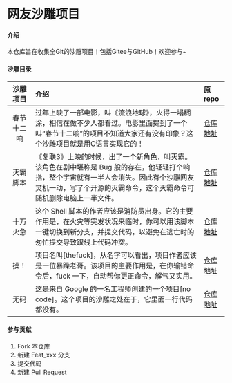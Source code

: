 # 网友沙雕项目

#### 介绍
本仓库旨在收集全Git的沙雕项目！包括Gitee与GitHub！欢迎参与~

#### 沙雕目录
|  沙雕项目  | 介绍                                                         | 原repo                                                |
| :--------: | :----------------------------------------------------------- | :---------------------------------------------------- |
| 春节十二响 | 过年上映了一部电影，叫《流浪地球》，火得一塌糊涂，相信在做不少人都看过。电影里面提到了一个叫“春节十二响”的项目不知道大家还有没有印象？这个沙雕项目就是用C语言实现它的！ | [仓库地址](https://github.com/picasso250/spring12)    |
|  灭霸脚本  | 《复联3》上映的时候，出了一个新角色，叫灭霸。该角色在剧中堪称是 Bug 般的存在，他轻轻打个响指，整个宇宙就有一半人会消失。因此有个沙雕网友灵机一动，写了个开源的灭霸命令，这个灭霸命令可随机删除电脑上一半文件。 | [仓库地址](https://github.com/hotvulcan/Thanos.sh)    |
|  十万火急  | 这个 Shell 脚本的作者应该是消防员出身。它的主要作用是，在火灾等突发状况来临时，你可以用该脚本一键切换到新分支，并提交代码，以避免在逃亡时的匆忙提交导致跟线上代码冲突。 | [仓库地址](https://github.com/qw3rtman/git-fire)      |
|    操！    | 项目名叫[thefuck]，从名字可以看出，项目作者应该是一位暴躁老哥。该项目的主要作用是，在你输错命令后，fuck 一下，自动帮你更正命令，解气又实用。 | [仓库地址](https://github.com/nvbn/thefuck)           |
|    无码    | 这是来自 Google 的一名工程师创建的一个项目[no code]。这个项目的沙雕之处在于，它里面一行代码都没有。 | [仓库地址](https://github.com/kelseyhightower/nocode) |



#### 参与贡献

1. Fork 本仓库
2. 新建 Feat_xxx 分支
3. 提交代码
4. 新建 Pull Request

